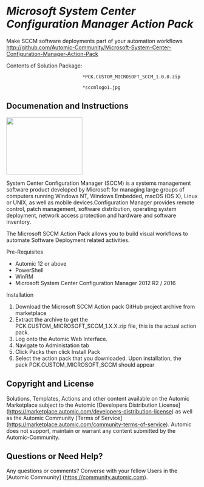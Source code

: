 *Microsoft System Center Configuration Manager Action Pack*
=============


Make SCCM software deployments part of your automation workflows
http://github.com/Automic-Community/Microsoft-System-Center-Configuration-Manager-Action-Pack

<!-- List of attached files -->
Contents of Solution Package:

						
								*PCK.CUSTOM_MICROSOFT_SCCM_1.0.0.zip
								
								*sccmlogo1.jpg
								
						


Documenation and Instructions
---

<p><img src="https://448bb31d92917ba3390f-4a8f48d20b0d8c78b979208d38d37653.ssl.cf1.rackcdn.com/1014/screenshots/sccmlogo1.jpg" alt="" width="200" height="150" /></p>
<p>System Center Configuration Manager (SCCM) is a systems management software product developed by Microsoft for managing large groups of computers running Windows NT, Windows Embedded, macOS (OS X), Linux or UNIX, as well as mobile devices.Configuration Manager provides remote control, patch management, software distribution, operating system deployment, network access protection and hardware and software inventory.</p>
<p>The Microsoft SCCM Action Pack allows you to build visual workflows to automate Software Deployment related activities.</p>
<p>Pre-Requisites</p>
<ul>
<li>Automic 12 or above</li>
<li>PowerShell</li>
<li>WinRM</li>
<li>Microsoft System Center Configuration Manager 2012 R2 / 2016</li>
</ul>
<p>Installation</p>
<ol>
<li>Download the Microsoft SCCM Action pack GitHub project archive from marketplace</li>
<li>Extract the archive to get the PCK.CUSTOM_MICROSOFT_SCCM_1.X.X.zip file, this is the actual action pack.</li>
<li>Log onto the Automic Web Interface.</li>
<li>Navigate to Administation tab</li>
<li>Click Packs then click Install Pack</li>
<li>Select the action pack that you downloaded. Upon installation, the pack&nbsp;PCK.CUSTOM_MICROSOFT_SCCM should appear</li>
</ol>

Copyright and License
---

Solutions, Templates, Actions and other content available on the Automic Marketplace subject to the Automic [Developers Distribution License] (https://marketplace.automic.com/developers-distribution-license) as well as the Automic Community [Terms of Service] (https://marketplace.automic.com/community-terms-of-service).
Automic does not support, maintain or warrant any content submitted by the Automic-Community.



Questions or Need Help? 
---
Any questions or comments? Converse with your fellow Users in the [Automic Community] (https://community.automic.com).